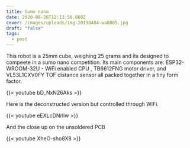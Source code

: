 ```yaml
---
title: Sumo nano
date: 2020-08-26T12:13:56.060Z
cover: /images/uploads/img-20190404-wa0005.jpg
draft: "false"
tags:
  - post
---
```

This robot is a 25mm cube, weighing 25 grams and its designed to compeete in a sumo nano competition. Its main components are: ESP32-WROOM-32U - WiFi enabled CPU , TB6612FNG motor driver, and VL53L1CXV0FY TOF distance sensor all packed together in a tiny form factor.

{{< youtube bD_NxN26Aks >}}

Here is the deconstructed version but controlled through WiFi.

{{< youtube eEXLcDNrliw >}}

And the close up on the unsoldered PCB

{{< youtube XheO-sho8X8 >}}